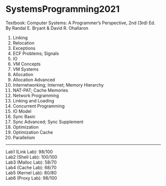 # SystemsProgramming2021

Textbook: Computer Systems: A Programmer’s Perspective, 2nd (3rd) Ed. By Randal E. Bryant & David R. Ohallaron

1.	Linking  
2.	Relocation  
3.	Exceptions  
4.	ECF Problems; Signals  
5.	IO  
6.	VM Concepts
7.	VM Systems  
8.	Allocation
9.	Allocation Advanced  
10.	Internetworking; Internet; Memory Hierarchy  
11.	NAT-PAT; Cache Memories  
12.	Network Programming  
13.	Linking and Loading  
14.	Concurrent Programming  
15.	IO Model  
16.	Sync Basic  
17.	Sync Advanced; Sync Supplement  
18.	Optimization  
19.	Optimization Cache  
20.	Parallelism  
---
Lab1 (Link Lab): 98/100  
Lab2 (Shell Lab): 100/100  
Lab3 (Malloc Lab): 58/70  
Lab4 (Cache Lab): 68/70  
Lab5 (Kernel Lab): 80/80  
Lab6 (Proxy Lab): 98/100  
